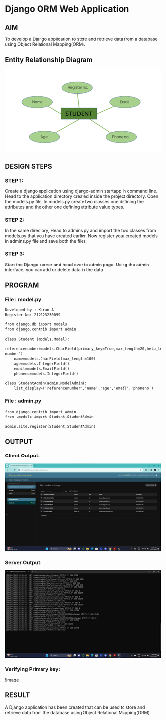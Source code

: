 # Django ORM Web Application

## AIM
To develop a Django application to store and retrieve data from a database using Object Relational Mapping(ORM).

## Entity Relationship Diagram

![image](ER.png)

## DESIGN STEPS

### STEP 1:
Create a django application using django-admin startapp in command line. Head to the application directory created inside the project directory. Open the models.py file. In models.py create two classes one defining the attributes and the other one defining attribute value types.

### STEP 2:
In the same directory, Head to admins.py and import the two classes from models.py that you have created earlier. Now register your created models in admins.py file and save both the files

### STEP 3:
Start the Django server and head over to admin page. Using the admin interface, you can add or delete data in the data

## PROGRAM
### File : model.py
```
Developed by : Karan A
Register No: 212223230099
```
```
from django.db import models
from django.contrib import admin

class Student (models.Model):
    referencenumber=models.CharField(primary_key=True,max_length=20,help_text="reference number")
    name=models.CharField(max_length=100)
    age=models.IntegerField()
    email=models.EmailField()
    phoneno=models.IntegerField()

class StudentAdmin(admin.ModelAdmin):
    list_display=('referencenumber','name','age','email','phoneno')
```
### File : admin.py
```
from django.contrib import admin
from .models import Student,StudentAdmin

admin.site.register(Student,StudentAdmin)
```


## OUTPUT
### Client Output:
![image](Clientoutput.png)
### Server Output:
![image](Serveroutput.png)
### Verifying Primary key:
[!image](verification.png)


## RESULT
A Django application has been created that can be used to store and retrieve data from the database using Object Relational Mapping(ORM).